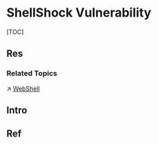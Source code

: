 # ShellShock Vulnerability

[TOC]



## Res
### Related Topics
↗ [WebShell](../Injection/WebShell/WebShell.md)



## Intro



## Ref
